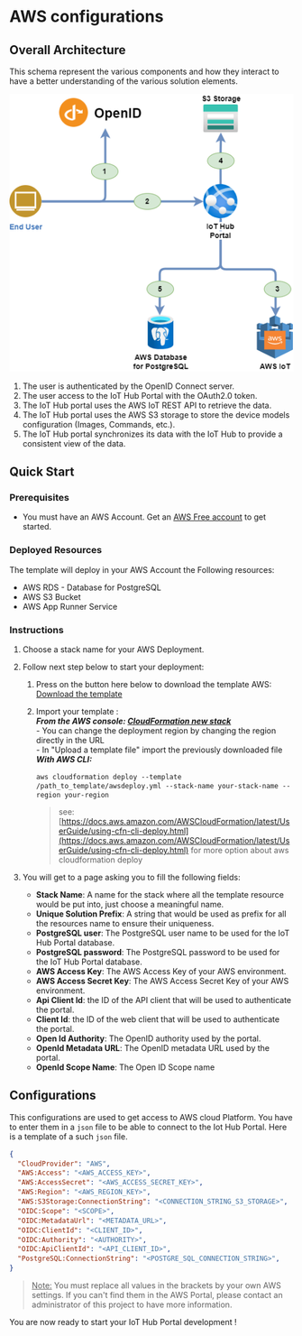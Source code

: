 # AWS configurations

## Overall Architecture

This schema represent the various components and how they interact to have a better understanding of the various solution elements.

![images/architecture_AWS.png](images/architecture_AWS.png)

1. The user is authenticated by the OpenID Connect server.
1. The user access to the IoT Hub Portal with the OAuth2.0 token.
1. The IoT Hub portal uses the AWS IoT REST API to retrieve the data.
1. The IoT Hub portal uses the AWS S3 storage to store the device models configuration (Images, Commands, etc.).
1. The IoT Hub portal synchronizes its data with the IoT Hub to provide a consistent view of the data.

## Quick Start

### Prerequisites

* You must have an AWS Account. Get an [AWS Free account](https://portal.aws.amazon.com/billing/signup#/start/email) to get started.

### Deployed Resources

The template will deploy in your AWS Account the Following resources:  

* AWS RDS - Database for PostgreSQL
* AWS S3 Bucket
* AWS App Runner Service

### Instructions

1. Choose a stack name for your AWS Deployment.

1. Follow next step below to start your deployment:

    1. Press on the button here below to download the template AWS:  
    [Download the template](https://github.com/CGI-FR/IoT-Hub-Portal/blob/1940-cloudformation-script-creation/templates/aws/awsdeploy.yml)

    1. Import your template :  
        ***From the AWS console: [CloudFormation new stack](https://eu-west-1.console.aws.amazon.com/cloudformation/home?region=eu-west-1#/stacks/create)***  
            - You can change the deployment region by changing the region directly in the URL  
            - In "Upload a template file" import the previously downloaded file  
        ***With AWS CLI:***

        ```console
        aws cloudformation deploy --template /path_to_template/awsdeploy.yml --stack-name your-stack-name --region your-region
        ```

        > see: [https://docs.aws.amazon.com/AWSCloudFormation/latest/UserGuide/using-cfn-cli-deploy.html](https://docs.aws.amazon.com/AWSCloudFormation/latest/UserGuide/using-cfn-cli-deploy.html) for more option about aws cloudformation deploy

1. You will get to a page asking you to fill the following fields:
    * **Stack Name**: A name for the stack where all the template resource would be put into, just choose a meaningful name.
    * **Unique Solution Prefix**: A string that would be used as prefix for all the resources name to ensure their uniqueness.
    * **PostgreSQL user**: The PostgreSQL user name to be used for the IoT Hub Portal database.
    * **PostgreSQL password**: The PostgreSQL password to be used for the IoT Hub Portal database.
    * **AWS Access Key**: The AWS Access Key of your AWS environment.
    * **AWS Access Secret Key**: The AWS Access Secret Key of your AWS environment.
    * **Api Client Id**: the ID of the API client that will be used to authenticate the portal.
    * **Client Id**: the ID of the web client that will be used to authenticate the portal.
    * **Open Id Authority**: The OpenID authority used by the portal.
    * **OpenId Metadata URL**: The OpenID metadata URL used by the portal.
    * **OpenId Scope Name**: The Open ID Scope name

## Configurations

This configurations are used to get access to AWS cloud Platform. You have to enter them in a `json` file to be able to connect to the Iot Hub Portal. Here is a template of a such `json` file.

```json
{
  "CloudProvider": "AWS",
  "AWS:Access": "<AWS_ACCESS_KEY>",
  "AWS:AccessSecret": "<AWS_ACCESS_SECRET_KEY>",
  "AWS:Region": "<AWS_REGION_KEY>",
  "AWS:S3Storage:ConnectionString": "<CONNECTION_STRING_S3_STORAGE>",
  "OIDC:Scope": "<SCOPE>",
  "OIDC:MetadataUrl": "<METADATA_URL>",
  "OIDC:ClientId": "<CLIENT_ID>",
  "OIDC:Authority": "<AUTHORITY>",
  "OIDC:ApiClientId": "<API_CLIENT_ID>",
  "PostgreSQL:ConnectionString": "<POSTGRE_SQL_CONNECTION_STRING>",
}
```

> <u>Note:</u> You must replace all values in the brackets by your own AWS settings. If you can't find them in the AWS Portal, please contact an administrator of this project to have more information.

You are now ready to start your IoT Hub Portal development !
